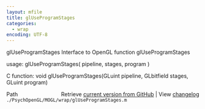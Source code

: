 ```yaml
---
layout: mfile
title: glUseProgramStages
categories:
  - wrap
encoding: UTF-8
---
```


glUseProgramStages  Interface to OpenGL function glUseProgramStages

usage:  glUseProgramStages( pipeline, stages, program )

C function:  void glUseProgramStages(GLuint pipeline, GLbitfield stages, GLuint program)


<div class="code_header" style="text-align:right;">
  <span style="float:left;">Path&nbsp;&nbsp;</span> <span class="counter">Retrieve <a href=
  "https://raw.github.com/Psychtoolbox-3/Psychtoolbox-3/beta/./PsychOpenGL/MOGL/wrap/glUseProgramStages.m">current version from GitHub</a> | View <a href=
  "https://github.com/Psychtoolbox-3/Psychtoolbox-3/commits/beta/./PsychOpenGL/MOGL/wrap/glUseProgramStages.m">changelog</a></span>
</div>
<div class="code">
  <code>./PsychOpenGL/MOGL/wrap/glUseProgramStages.m</code>
</div>
